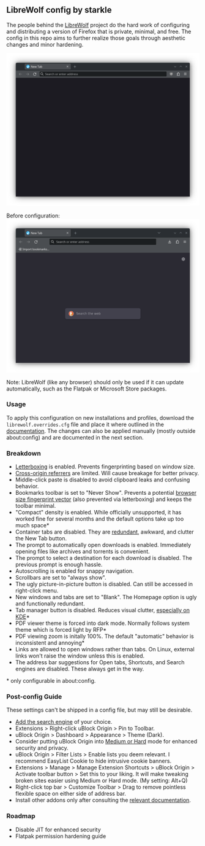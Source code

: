 ## LibreWolf config by starkle
The people behind the [LibreWolf](https://librewolf.net/docs/features/) project do the hard work of configuring and distributing a version of Firefox that is private, minimal, and free. The config in this repo aims to further realize those goals through aesthetic changes and minor hardening.

![LibreWolf after config](./images/librewolf-after.png)

Before configuration: <br>
![LibreWolf before config](./images/librewolf-before.png)

Note: LibreWolf (like any browser) should only be used if it can update automatically, such as the Flatpak or Microsoft Store packages.

### Usage
To apply this configuration on new installations and profiles, download the `librewolf.overrides.cfg` file and place it where outlined in the [documentation](https://librewolf.net/docs/settings/#where-do-i-find-my-librewolfoverridescfg). The changes can also be applied manually (mostly outside about:config) and are documented in the next section.

### Breakdown
- [Letterboxing](https://librewolf.net/docs/settings/#limit-cross-origin-referers) is enabled. Prevents fingerprinting based on window size.
- [Cross-origin referrers](https://librewolf.net/docs/settings/#limit-cross-origin-referers) are limited. Will cause breakage for better privacy.
- Middle-click paste is disabled to avoid clipboard leaks and confusing behavior.
- Bookmarks toolbar is set to "Never Show". Prevents a potential [browser size fingerprint vector](https://librewolf.net/docs/faq/#does-the-bookmarks-toolbar-impact-rfps-window-size-protection) (also prevented via letterboxing) and keeps the toolbar minimal.
- "Compact" density is enabled. While officially unsupported, it has worked fine for several months and the default options take up too much space*
- Container tabs are disabled. They are [redundant](https://librewolf.net/docs/faq/#why-isnt-first-party-isolate-enabled-by-default), awkward, and clutter the New Tab button.
- The prompt to automatically open downloads is enabled. Immediately opening files like archives and torrents is convenient.
- The prompt to select a destination for each download is disabled. The previous prompt is enough hassle.
- Autoscrolling is enabled for snappy navigation.
- Scrollbars are set to "always show".
- The ugly picture-in-picture button is disabled. Can still be accessed in right-click menu.
- New windows and tabs are set to "Blank". The Homepage option is ugly and functionally redundant.
- Tab manager button is disabled. Reduces visual clutter, [especially on KDE](./images/tabman-ugly.png)*
- PDF viewer theme is forced into dark mode. Normally follows system theme which is forced light by RFP*
- PDF viewing zoom is initally 100%. The default "automatic" behavior is inconsistent and annoying*
- Links are allowed to open windows rather than tabs. On Linux, external links won't raise the window unless this is enabled.
- The address bar suggestions for Open tabs, Shortcuts, and Search engines are disabled. These always get in the way.

\* only configurable in about:config.

### Post-config Guide
These settings can't be shipped in a config file, but may still be desirable.
- [Add the search engine](https://support.mozilla.org/en-US/kb/add-or-remove-search-engine-firefox) of your choice.
- Extensions > Right-click uBlock Origin > Pin to Toolbar.
- uBlock Origin > Dashboard > Appearance > Theme (Dark).
- Consider putting uBlock Origin into [Medium or Hard](https://github.com/gorhill/uBlock/wiki/Blocking-mode) mode for enhanced security and privacy.
- uBlock Origin > Filter Lists > Enable lists you deem relevant. I recommend EasyList Cookie to hide intrusive cookie banners.
- Extensions > Manage > Manage Extension Shortcuts > uBlock Origin > Activate toolbar button > Set this to your liking. It will make tweaking broken sites easier using Medium or Hard mode. (My setting: Alt+Q)
- Right-click top bar > Customize Toolbar > Drag to remove pointless flexible space on either side of address bar.
- Install other addons only after consulting the [relevant documentation](https://librewolf.net/docs/addons/).

### Roadmap
- Disable JIT for enhanced security
- Flatpak permission hardening guide
